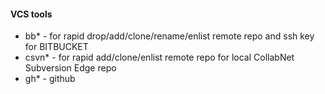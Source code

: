 #### VCS tools

- bb* 		- for rapid drop/add/clone/rename/enlist remote repo and ssh key for BITBUCKET
- csvn*		- for rapid add/clone/enlist remote repo for local CollabNet Subversion Edge repo
- gh*		- github